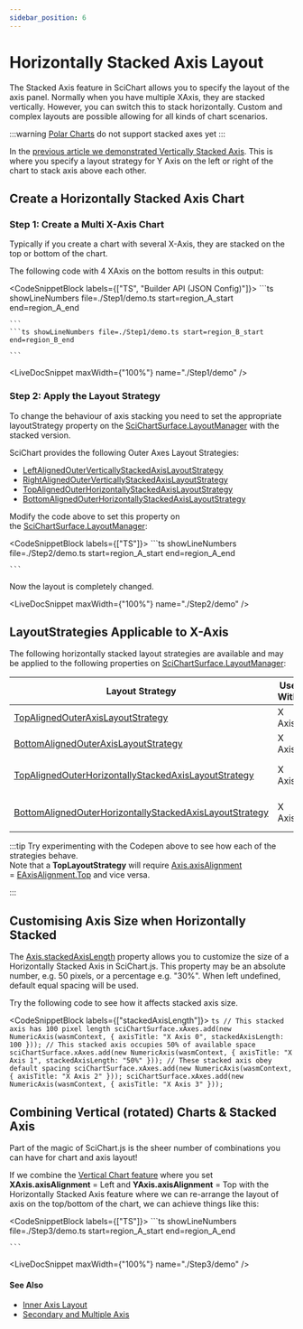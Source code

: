 ```yaml
---
sidebar_position: 6
---
```


# Horizontally Stacked Axis Layout

The Stacked Axis feature in SciChart allows you to specify the layout of the axis panel. Normally when you have multiple XAxis, they are stacked vertically. However, you can switch this to stack horizontally. Custom and complex layouts are possible allowing for all kinds of chart scenarios.

:::warning
[Polar Charts](/2d-charts/surface/scichart-polar-surface-type) do not support stacked axes yet
:::

In the [previous article we demonstrated Vertically Stacked Axis](/2d-charts/axis-api/multi-axis-and-layout/vertically-stacked-axis-layout). This is where you specify a layout strategy for Y Axis on the left or right of the chart to stack axis above each other.

Create a Horizontally Stacked Axis Chart
----------------------------------------

### Step 1: Create a Multi X-Axis Chart

Typically if you create a chart with several X-Axis, they are stacked on the top or bottom of the chart.

The following code with 4 XAxis on the bottom results in this output:

<CodeSnippetBlock labels={["TS", "Builder API (JSON Config)"]}>
    ```ts showLineNumbers file=./Step1/demo.ts start=region_A_start end=region_A_end

    ```
    ```ts showLineNumbers file=./Step1/demo.ts start=region_B_start end=region_B_end

    ```

</CodeSnippetBlock>

<LiveDocSnippet maxWidth={"100%"} name="./Step1/demo" />

### Step 2: Apply the Layout Strategy

To change the behaviour of axis stacking you need to set the appropriate layoutStrategy property on the [SciChartSurface.LayoutManager](https://www.scichart.com/documentation/js/current/typedoc/classes/scichartsurface.html#layoutmanager) with the stacked version. 

SciChart provides the following Outer Axes Layout Strategies:

*   [LeftAlignedOuterVerticallyStackedAxisLayoutStrategy](https://www.scichart.com/documentation/js/current/typedoc/classes/leftalignedouterverticallystackedaxislayoutstrategy.html)
*   [RightAlignedOuterVerticallyStackedAxisLayoutStrategy](https://www.scichart.com/documentation/js/current/typedoc/classes/rightalignedouterverticallystackedaxislayoutstrategy.html)
*   [TopAlignedOuterHorizontallyStackedAxisLayoutStrategy](https://www.scichart.com/documentation/js/current/typedoc/classes/topalignedouterhorizontallystackedaxislayoutstrategy.html)
*   [BottomAlignedOuterHorizontallyStackedAxisLayoutStrategy](https://www.scichart.com/documentation/js/current/typedoc/classes/bottomalignedouterhorizontallystackedaxislayoutstrategy.html)

Modify the code above to set this property on the [SciChartSurface.LayoutManager](https://www.scichart.com/documentation/js/current/typedoc/classes/scichartsurface.html#layoutmanager):

<CodeSnippetBlock labels={["TS"]}>
    ```ts showLineNumbers file=./Step2/demo.ts start=region_A_start end=region_A_end

    ```

</CodeSnippetBlock>


Now the layout is completely changed. 

<LiveDocSnippet maxWidth={"100%"} name="./Step2/demo" />

LayoutStrategies Applicable to X-Axis
----------------------------------------

The following horizontally stacked layout strategies are available and may be applied to the following properties on [SciChartSurface.LayoutManager](https://www.scichart.com/documentation/js/current/typedoc/classes/scichartsurface.html#layoutmanager):

| Layout Strategy | Use With | Apply to LayoutManager Prop | Behavior |
|-----------------|----------|-----------------------------|----------|
| [TopAlignedOuterAxisLayoutStrategy](https://www.scichart.com/documentation/js/current/typedoc/classes/topalignedouteraxislayoutstrategy.html) | X Axis | [topInnerAxisLayoutStrategy](https://www.scichart.com/documentation/js/current/typedoc/classes/layoutmanager.html#topinneraxeslayoutstrategy), [topOuterAxisLayoutStrategy](https://www.scichart.com/documentation/js/current/typedoc/classes/layoutmanager.html#topouteraxeslayoutstrategy) | Default behavior |
| [BottomAlignedOuterAxisLayoutStrategy](https://www.scichart.com/documentation/js/current/typedoc/classes/bottomalignedouteraxislayoutstrategy.html) | X Axis | [bottomInnerAxisLayoutStrategy](https://www.scichart.com/documentation/js/current/typedoc/classes/layoutmanager.html#bottominneraxeslayoutstrategy), [bottomOuterAxisLayoutStrategy](https://www.scichart.com/documentation/js/current/typedoc/classes/layoutmanager.html#bottomouteraxeslayoutstrategy) | Default behavior |
| [TopAlignedOuterHorizontallyStackedAxisLayoutStrategy](https://www.scichart.com/documentation/js/current/typedoc/classes/topalignedouterhorizontallystackedaxislayoutstrategy.html) | X Axis | [topOuterAxisLayoutStrategy](https://www.scichart.com/documentation/js/current/typedoc/classes/layoutmanager.html#topouteraxeslayoutstrategy) | Horizontal stacking behavior |
| [BottomAlignedOuterHorizontallyStackedAxisLayoutStrategy](https://www.scichart.com/documentation/js/current/typedoc/classes/bottomalignedouterhorizontallystackedaxislayoutstrategy.html) | X Axis | [bottomOuterAxisLayoutStrategy](https://www.scichart.com/documentation/js/current/typedoc/classes/layoutmanager.html#bottomouteraxeslayoutstrategy) | Horizontal stacking behavior |

:::tip
Try experimenting with the Codepen above to see how each of the strategies behave.  
Note that a **TopLayoutStrategy** will require [Axis.axisAlignment](https://www.scichart.com/documentation/js/current/typedoc/classes/numericaxis.html#axisalignment) = [EAxisAlignment.Top](https://www.scichart.com/documentation/js/current/typedoc/enums/eaxisalignment.html) and vice versa.

:::

Customising Axis Size when Horizontally Stacked
-----------------------------------------------

The [Axis.stackedAxisLength](https://www.scichart.com/documentation/js/current/typedoc/classes/axisbase2d.html#stackedaxislength) property allows you to customize the size of a Horizontally Stacked Axis in SciChart.js. This property may be an absolute number, e.g. 50 pixels, or a percentage e.g. "30%". When left undefined, default equal spacing will be used.

Try the following code to see how it affects stacked axis size.

<CodeSnippetBlock labels={["stackedAxisLength"]}>
    ```ts
// This stacked axis has 100 pixel length
sciChartSurface.xAxes.add(new NumericAxis(wasmContext, { axisTitle: "X Axis 0", stackedAxisLength: 100 }));
// This stacked axis occupies 50% of available space
sciChartSurface.xAxes.add(new NumericAxis(wasmContext, { axisTitle: "X Axis 1", stackedAxisLength: "50%" }));
// These stacked axis obey default spacing
sciChartSurface.xAxes.add(new NumericAxis(wasmContext, { axisTitle: "X Axis 2" }));
sciChartSurface.xAxes.add(new NumericAxis(wasmContext, { axisTitle: "X Axis 3" }));
    ```
</CodeSnippetBlock>

Combining Vertical (rotated) Charts & Stacked Axis
--------------------------------------------------

Part of the magic of SciChart.js is the sheer number of combinations you can have for chart and axis layout!

If we combine the [Vertical Chart feature](/2d-charts/axis-api/multi-axis-and-layout/vertical-charts-rotate-transpose-axis) where you set **XAxis.axisAlignment** = Left and **YAxis.axisAlignment** = Top with the Horizontally Stacked Axis feature where we can re-arrange the layout of axis on the top/bottom of the chart, we can achieve things like this:

<CodeSnippetBlock labels={["TS"]}>
    ```ts showLineNumbers file=./Step3/demo.ts start=region_A_start end=region_A_end

    ```
</CodeSnippetBlock>

<LiveDocSnippet maxWidth={"100%"} name="./Step3/demo" />

#### See Also

* [Inner Axis Layout](/2d-charts/axis-api/multi-axis-and-layout/inner-axis-layout)
* [Secondary and Multiple Axis](/2d-charts/axis-api/multi-axis-and-layout/secondary-and-multiple-axis-overview)

